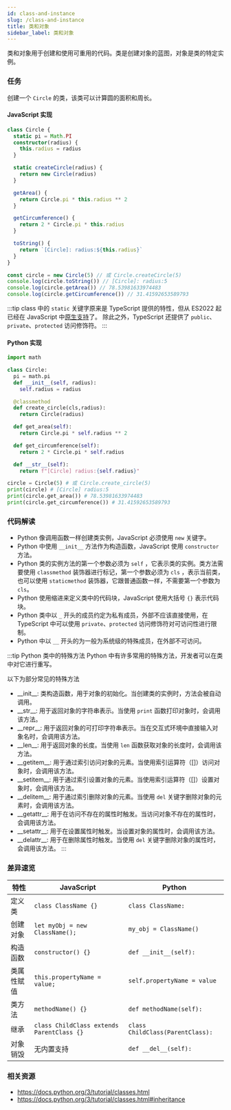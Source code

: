 ```yaml
---
id: class-and-instance
slug: /class-and-instance
title: 类和对象
sidebar_label: 类和对象
---
```


类和对象用于创建和使用可重用的代码。类是创建对象的蓝图，对象是类的特定实例。

### 任务

创建一个 `Circle` 的类，该类可以计算圆的面积和周长。

#### JavaScript 实现

```typescript
class Circle {
  static pi = Math.PI
  constructor(radius) {
    this.radius = radius
  }

  static createCircle(radius) {
    return new Circle(radius)
  }

  getArea() {
    return Circle.pi * this.radius ** 2
  }

  getCircumference() {
    return 2 * Circle.pi * this.radius
  }

  toString() {
    return `[Circle]: radius:${this.radius}`
  }
}

const circle = new Circle(5) // 或 Circle.createCircle(5)
console.log(circle.toString()) // [Circle]: radius:5
console.log(circle.getArea()) // 78.53981633974483
console.log(circle.getCircumference()) // 31.41592653589793
```

:::tip
class 中的 `static` 关键字原来是 TypeScript 提供的特性，但从 ES2022 起已经在 JavaScript 中[原生支持](https://developer.mozilla.org/zh-CN/docs/Web/JavaScript/Reference/Classes/static)了。 除此之外，TypeScript 还提供了 `public`、`private`、`protected` 访问修饰符。
:::

#### Python 实现

```python
import math

class Circle:
  pi = math.pi
  def __init__(self, radius):
    self.radius = radius

  @classmethod
  def create_circle(cls,radius):
    return Circle(radius)

  def get_area(self):
    return Circle.pi * self.radius ** 2

  def get_circumference(self):
    return 2 * Circle.pi * self.radius

  def __str__(self):
    return f"[Circle] radius:{self.radius}"

circle = Circle(5) # 或 Circle.create_circle(5)
print(circle) # [Circle] radius:5
print(circle.get_area()) # 78.53981633974483
print(circle.get_circumference()) # 31.41592653589793
```

### 代码解读

- Python 像调用函数一样创建类实例，JavaScript 必须使用 `new` 关键字。
- Python 中使用 `__init__` 方法作为构造函数，JavaScript 使用 `constructor` 方法。
- Python 类的实例方法的第一个参数必须为 `self` ，它表示类的实例。类方法需要使用 `classmethod` 装饰器进行标记，第一个参数必须为 `cls` ，表示当前类，也可以使用 `staticmethod` 装饰器，它跟普通函数一样，不需要第一个参数为 `cls`。
- Python 使用缩进来定义类中的代码块，JavaScript 使用大括号 `{}` 表示代码块。
- Python 类中以 `_` 开头的成员约定为私有成员，外部不应该直接使用，在 TypeScript 中可以使用 `private`、`protected` 访问修饰符对可访问性进行限制。
- Python 中以 `__` 开头的为一般为系统级的特殊成员，在外部不可访问。

:::tip Python 类中的特殊方法
Python 中有许多常用的特殊方法，开发者可以在类中对它进行重写。

以下为部分常见的特殊方法

- \_\_init\_\_: 类构造函数，用于对象的初始化。当创建类的实例时，方法会被自动调用。
- \_\_str\_\_: 用于返回对象的字符串表示。当使用 `print` 函数打印对象时，会调用该方法。
- \_\_repr\_\_: 用于返回对象的可打印字符串表示。当在交互式环境中直接输入对象名时，会调用该方法。
- \_\_len\_\_: 用于返回对象的长度。当使用 `len` 函数获取对象的长度时，会调用该方法。
- \_\_getitem\_\_: 用于通过索引访问对象的元素。当使用索引运算符（[]）访问对象时，会调用该方法。
- \_\_setitem\_\_: 用于通过索引设置对象的元素。当使用索引运算符（[]）设置对象时，会调用该方法。
- \_\_delitem\_\_: 用于通过索引删除对象的元素。当使用 `del` 关键字删除对象的元素时，会调用该方法。
- \_\_getattr\_\_: 用于在访问不存在的属性时触发。当访问对象不存在的属性时，会调用该方法。
- \_\_setattr\_\_: 用于在设置属性时触发。当设置对象的属性时，会调用该方法。
- \_\_delattr\_\_: 用于在删除属性时触发。当使用 `del` 关键字删除对象的属性时，会调用该方法。
  :::

### 差异速览

| 特性       | JavaScript                                | Python                           |
| ---------- | ----------------------------------------- | -------------------------------- |
| 定义类     | `class ClassName {}`                      | `class ClassName:`               |
| 创建对象   | `let myObj = new ClassName();`            | `my_obj = ClassName()`           |
| 构造函数   | `constructor() {}`                        | `def __init__(self):`            |
| 类属性赋值 | `this.propertyName = value;`              | `self.propertyName = value`      |
| 类方法     | `methodName() {}`                         | `def methodName(self):`          |
| 继承       | `class ChildClass extends ParentClass {}` | `class ChildClass(ParentClass):` |
| 对象销毁   | 无内置支持                                | `def __del__(self):`             |

### 相关资源

- https://docs.python.org/3/tutorial/classes.html
- https://docs.python.org/3/tutorial/classes.html#inheritance
